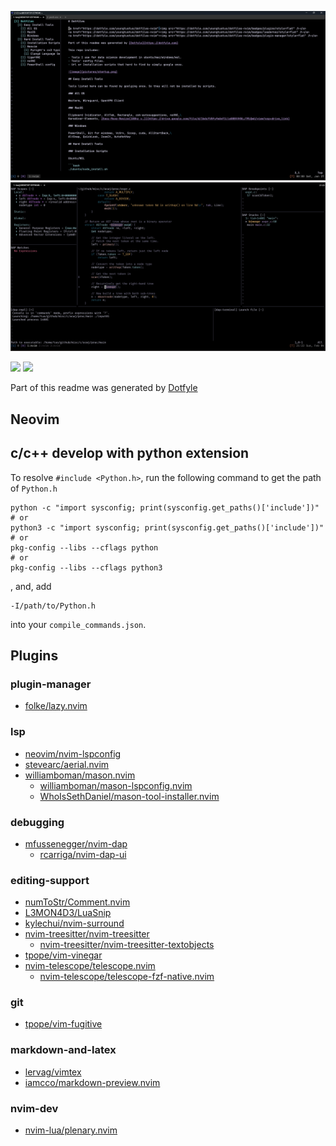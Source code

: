 ![image](../pictures/startup.png)
![image](../pictures/ui.png)

<a href="https://dotfyle.com/youngtuotuo/dotfiles-nvim"><img src="https://dotfyle.com/youngtuotuo/dotfiles-nvim/badges/plugins?style=flat" /></a>
<a href="https://dotfyle.com/youngtuotuo/dotfiles-nvim"><img src="https://dotfyle.com/youngtuotuo/dotfiles-nvim/badges/plugin-manager?style=flat" /></a>

Part of this readme was generated by [Dotfyle](https://dotfyle.com)


Neovim
------

c/c++ develop with python extension
-----------------------------------

To resolve `#include <Python.h>`, run the following command to get the path of `Python.h`

```console
python -c "import sysconfig; print(sysconfig.get_paths()['include'])"
# or
python3 -c "import sysconfig; print(sysconfig.get_paths()['include'])"
# or
pkg-config --libs --cflags python
# or
pkg-config --libs --cflags python3
```

, and, add

```
-I/path/to/Python.h
```

into your `compile_commands.json`.


Plugins
-------

### plugin-manager

+ [folke/lazy.nvim](https://dotfyle.com/plugins/folke/lazy.nvim)

### lsp

+ [neovim/nvim-lspconfig](https://dotfyle.com/plugins/neovim/nvim-lspconfig)
+ [stevearc/aerial.nvim](https://dotfyle.com/plugins/stevearc/aerial.nvim)
+ [williamboman/mason.nvim](https://dotfyle.com/plugins/williamboman/mason.nvim)
    + [williamboman/mason-lspconfig.nvim](https://github.com/williamboman/mason-lspconfig.nvim)
    + [WhoIsSethDaniel/mason-tool-installer.nvim](https://github.com/WhoIsSethDaniel/mason-tool-installer.nvim)

### debugging

+ [mfussenegger/nvim-dap](https://dotfyle.com/plugins/mfussenegger/nvim-dap)
    + [rcarriga/nvim-dap-ui](https://dotfyle.com/plugins/rcarriga/nvim-dap-ui)

### editing-support

+ [numToStr/Comment.nvim](https://dotfyle.com/plugins/numToStr/Comment.nvim)
+ [L3MON4D3/LuaSnip](https://dotfyle.com/plugins/L3MON4D3/LuaSnip)
+ [kylechui/nvim-surround](https://dotfyle.com/plugins/kylechui/nvim-surround)
+ [nvim-treesitter/nvim-treesitter](https://dotfyle.com/plugins/nvim-treesitter/nvim-treesitter)
    + [nvim-treesitter/nvim-treesitter-textobjects](https://dotfyle.com/plugins/nvim-treesitter/nvim-treesitter-textobjects)
+ [tpope/vim-vinegar](https://github.com/tpope/vim-vinegar)
+ [nvim-telescope/telescope.nvim](https://dotfyle.com/plugins/nvim-telescope/telescope.nvim)
    + [nvim-telescope/telescope-fzf-native.nvim](https://github.com/nvim-telescope/telescope-fzf-native.nvim)

### git

+ [tpope/vim-fugitive](https://github.com/tpope/vim-fugitive)

### markdown-and-latex

+ [lervag/vimtex](https://github.com/lervag/vimtex)
+ [iamcco/markdown-preview.nvim](https://dotfyle.com/plugins/iamcco/markdown-preview.nvim)

### nvim-dev

+ [nvim-lua/plenary.nvim](https://dotfyle.com/plugins/nvim-lua/plenary.nvim)
